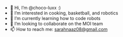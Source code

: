 - 👋 Hi, I’m @choco-luxx :)
- 👀 I’m interested in cooking, basketball, and robotics
- 🌱 I’m currently learning how to code robots
- 💞️ I’m looking to collaborate on the MOI team
- 📫 How to reach me: sarahnaaz08@gmail.com

<!---
choco-luxx/choco-luxx is a ✨ special ✨ repository because its `README.md` (this file) appears on your GitHub profile.
You can click the Preview link to take a look at your changes.
--->
